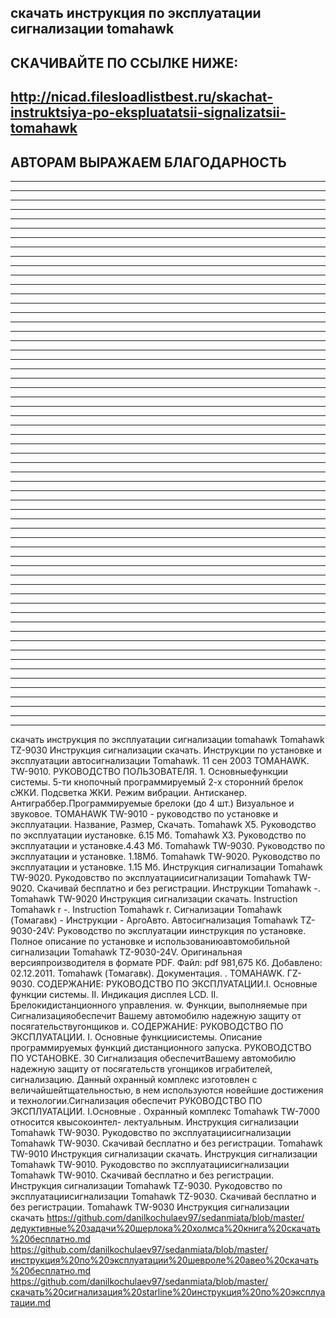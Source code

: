 скачать инструкция по эксплуатации сигнализации tomahawk
--------------------------------------------------
СКАЧИВАЙТЕ ПО ССЫЛКЕ НИЖЕ:
--------------------------------------------------
http://nicad.filesloadlistbest.ru/skachat-instruktsiya-po-ekspluatatsii-signalizatsii-tomahawk
--------------------------------------------------
АВТОРАМ ВЫРАЖАЕМ БЛАГОДАРНОСТЬ
--------------------------------------------------
--------------------------------------------------
--------------------------------------------------
--------------------------------------------------
--------------------------------------------------
--------------------------------------------------
--------------------------------------------------
--------------------------------------------------
--------------------------------------------------
--------------------------------------------------
--------------------------------------------------
--------------------------------------------------
--------------------------------------------------
--------------------------------------------------
--------------------------------------------------
--------------------------------------------------
--------------------------------------------------
--------------------------------------------------
--------------------------------------------------
--------------------------------------------------
--------------------------------------------------
--------------------------------------------------
--------------------------------------------------
--------------------------------------------------
--------------------------------------------------
--------------------------------------------------
--------------------------------------------------
--------------------------------------------------
--------------------------------------------------
--------------------------------------------------
--------------------------------------------------
--------------------------------------------------
--------------------------------------------------
--------------------------------------------------
--------------------------------------------------
--------------------------------------------------
--------------------------------------------------
--------------------------------------------------
--------------------------------------------------
--------------------------------------------------
--------------------------------------------------
--------------------------------------------------
--------------------------------------------------
--------------------------------------------------
--------------------------------------------------
--------------------------------------------------
--------------------------------------------------
--------------------------------------------------
--------------------------------------------------
--------------------------------------------------
--------------------------------------------------
--------------------------------------------------
--------------------------------------------------
--------------------------------------------------
--------------------------------------------------
--------------------------------------------------
--------------------------------------------------
--------------------------------------------------
--------------------------------------------------
--------------------------------------------------
скачать инструкция по эксплуатации сигнализации tomahawk Tomahawk TZ-9030  Инструкция сигнализации скачать. Инструкции по установке и эксплуатации автосигнализации Tomahawk. 11 сен 2003  TOMAHAWK. TW-9010. РУКОВОДСТВО ПОЛЬЗОВАТЕЛЯ. 1. Основныефункции системы. 5-ти кнопочный программируемый 2-х сторонний брелок сЖКИ. Подсветка ЖКИ. Режим вибрации. Антисканер. Антиграббер.Программируемые брелоки (до 4 шт.) Визуальное и звуковое. TOMAHAWK TW-9010 - руководство по установке и эксплуатации. Название, Размер, Скачать. Tomahawk X5. Руководство по эксплуатации иустановке. 6.15 Мб. Tomahawk X3. Руководство по эксплуатации и установке.4.43 Мб. Tomahawk TW-9030. Руководство по эксплуатации и установке. 1.18Мб. Tomahawk TW-9020. Руководство по эксплуатации и установке. 1.15 Мб. Инструкция сигнализации Tomahawk TW-9020. Рукодовство по эксплуатациисигнализации Tomahawk TW-9020. Скачивай бесплатно и без регистрации. Инструкции Tomahawk -. Tomahawk TW-9020  Инструкция сигнализации скачать. Instruction Tomahawk r -. Instruction Tomahawk r. Сигнализации Tomahawk (Томагавк) - Инструкции  - АргоАвто. Автосигнализация Tomahawk TZ-9030-24V: Руководство по эксплуатации иинструкция по установке. Полное описание по установке и использованиюавтомобильной сигнализации Tomahawk TZ-9030-24V. Оригинальная версияпроизводителя в формате PDF. Файл: pdf 981,675 Кб. Добавлено: 02.12.2011. Tomahawk (Томагавк). Документация. . TOMAHAWK. ГZ-9030. СОДЕРЖАНИЕ: РУКОВОДСТВО ПО ЭКСПЛУАТАЦИИ.I. Основные функции системы. II. Индикация дисплея LCD. II. Брелокидистанционного управления. w. Функции, выполняемые при  Сигнализацияобеспечит Вашему автомобилю надежную защиту от посягательствугонщиков и. СОДЕРЖАНИЕ: РУКОВОДСТВО ПО ЭКСПЛУАТАЦИИ. I. Основные функциисистемы.  Описание программируемых функций дистанционного запуска. РУКОВОДСТВО ПО УСТАНОВКЕ. 30  Сигнализация обеспечитВашему автомобилю надежную защиту от посягательств угонщиков играбителей,
сигнализацию. Данный охранный комплекс изготовлен с величайшейтщательностью, в нем используются новейшие достижения и технологии.Сигнализация обеспечит  РУКОВОДСТВО ПО ЭКСПЛУАТАЦИИ. I.Основные . Охранный комплекс Tomahawk TW-7000 относится квысокоинтел- лектуальным. Инструкция сигнализации Tomahawk TW-9030. Рукодовство по эксплуатациисигнализации Tomahawk TW-9030. Скачивай бесплатно и без регистрации. Tomahawk TW-9010  Инструкция сигнализации скачать. Инструкция сигнализации Tomahawk TW-9010. Рукодовство по эксплуатациисигнализации Tomahawk TW-9010. Скачивай бесплатно и без регистрации. Инструкция сигнализации Tomahawk TZ-9030. Рукодовство по эксплуатациисигнализации Tomahawk TZ-9030. Скачивай бесплатно и без регистрации. Tomahawk TW-9030  Инструкция сигнализации скачать
https://github.com/danilkochulaev97/sedanmiata/blob/master/дедуктивные%20задачи%20шерлока%20холмса%20книга%20скачать%20бесплатно.md
https://github.com/danilkochulaev97/sedanmiata/blob/master/инструкция%20по%20эксплуатации%20шевроле%20авео%20скачать%20бесплатно.md
https://github.com/danilkochulaev97/sedanmiata/blob/master/скачать%20сигнализация%20starline%20инструкция%20по%20эксплуатации.md
